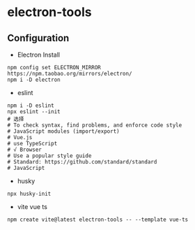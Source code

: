 # electron-tools

## Configuration

- Electron Install

```
npm config set ELECTRON_MIRROR https://npm.taobao.org/mirrors/electron/
npm i -D electron
```

- eslint

```
npm i -D eslint
npx eslint --init
# 选择
# To check syntax, find problems, and enforce code style
# JavaScript modules (import/export)
# Vue.js
# use TypeScript
# √ Browser
# Use a popular style guide
# Standard: https://github.com/standard/standard
# JavaScript
```

- husky

```
npx husky-init
```

- vite vue ts

```
npm create vite@latest electron-tools -- --template vue-ts
```
